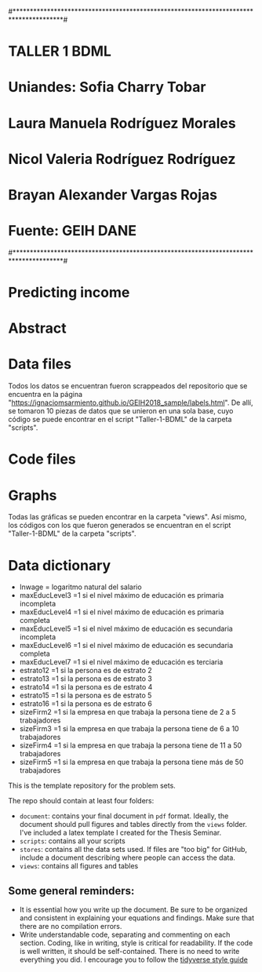 #**************************************************************************************#
#                                    TALLER 1 BDML                                     #
#                        Uniandes: Sofia Charry Tobar                                  #
#                                  Laura Manuela Rodríguez Morales                     #
#                                  Nicol Valeria Rodríguez Rodríguez                   #
#                                  Brayan Alexander Vargas Rojas                       #
#                          Fuente: GEIH DANE                                           #
#**************************************************************************************#


# Predicting income

# Abstract

# Data files
Todos los datos se encuentran fueron scrappeados del repositorio que se encuentra en la página "https://ignaciomsarmiento.github.io/GEIH2018_sample/labels.html". De allí, se tomaron 10 piezas de datos que se unieron en una sola base, cuyo código se puede encontrar en el script "Taller-1-BDML" de la carpeta "scripts".


# Code files

# Graphs

Todas las gráficas se pueden encontrar en la carpeta "views". Así mismo, los códigos con los que fueron generados se encuentran en el script "Taller-1-BDML" de la carpeta "scripts".

# Data dictionary
- lnwage = logaritmo natural del salario 
- maxEducLevel3                          =1 si el nivel máximo de educación es primaria incompleta
- maxEducLevel4                          =1 si el nivel máximo de educación es primaria completa
- maxEducLevel5                          =1 si el nivel máximo de educación es secundaria incompleta
- maxEducLevel6                          =1 si el nivel máximo de educación es secundaria completa
- maxEducLevel7                          =1 si el nivel máximo de educación es terciaria
- estrato12                              =1 si la persona es de estrato 2
- estrato13                              =1 si la persona es de estrato 3
- estrato14                              =1 si la persona es de estrato 4
- estrato15                              =1 si la persona es de estrato 5
- estrato16                              =1 si la persona es de estrato 6
- sizeFirm2                              =1 si la empresa en que trabaja la persona tiene de 2 a 5 trabajadores
- sizeFirm3                              =1 si la empresa en que trabaja la persona tiene de 6 a 10 trabajadores
- sizeFirm4                              =1 si la empresa en que trabaja la persona tiene de 11 a 50 trabajadores
- sizeFirm5                              =1 si la empresa en que trabaja la persona tiene más de 50 trabajadores





This is the template repository for the problem sets.

The repo should contain at least four folders:

- `document`: contains your final document in `pdf` format. Ideally, the document should pull figures and tables directly from the `views` folder. I've included a latex template I created for the Thesis Seminar. 
- `scripts`: contains all your scripts
- `stores`: contains all the data sets used. If files are "too big" for GitHub, include a document describing where people can access the data.
- `views`: contains all figures and tables



## Some general reminders: 

- It is essential how you write up the document. Be sure to be organized and consistent in explaining your equations and findings. Make sure that there are no compilation errors.
- Write understandable code, separating and commenting on each section. Coding, like in writing, style is critical for readability. If the code is well written, it should be self-contained. There is no need to write everything you did. I encourage you to follow the [tidyverse style guide](https://style.tidyverse.org/)

